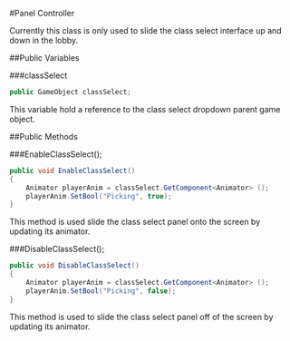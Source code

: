 #Panel Controller

Currently this class is only used to slide the class select interface up and down in the lobby.

##Public Variables

###classSelect

```csharp
public GameObject classSelect;
```

This variable hold a reference to the class select dropdown parent game object.

##Public Methods

###EnableClassSelect();

```csharp
public void EnableClassSelect()
{
	Animator playerAnim = classSelect.GetComponent<Animator> ();
	playerAnim.SetBool("Picking", true);
}
```

This method is used slide the class select panel onto the screen by updating its animator.


###DisableClassSelect();

```csharp
public void DisableClassSelect()
{
	Animator playerAnim = classSelect.GetComponent<Animator> ();
	playerAnim.SetBool("Picking", false);
}
```

This method is used to slide the class select panel off of the screen by updating its animator.